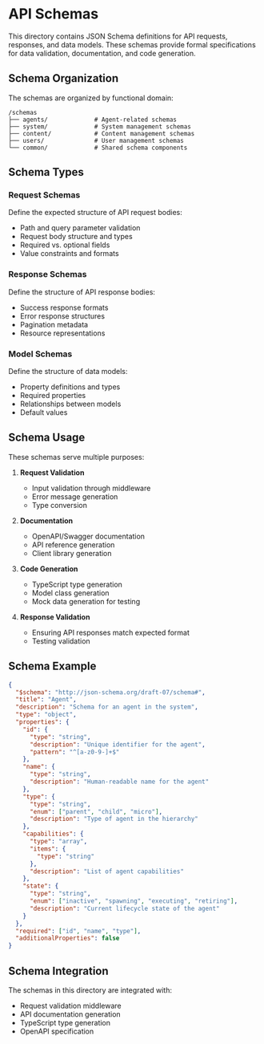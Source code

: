 # API Schemas

This directory contains JSON Schema definitions for API requests, responses, and data models. These schemas provide formal specifications for data validation, documentation, and code generation.

## Schema Organization

The schemas are organized by functional domain:

```
/schemas
├── agents/             # Agent-related schemas
├── system/             # System management schemas
├── content/            # Content management schemas
├── users/              # User management schemas
└── common/             # Shared schema components
```

## Schema Types

### Request Schemas

Define the expected structure of API request bodies:

- Path and query parameter validation
- Request body structure and types
- Required vs. optional fields
- Value constraints and formats

### Response Schemas

Define the structure of API response bodies:

- Success response formats
- Error response structures
- Pagination metadata
- Resource representations

### Model Schemas

Define the structure of data models:

- Property definitions and types
- Required properties
- Relationships between models
- Default values

## Schema Usage

These schemas serve multiple purposes:

1. **Request Validation**
   - Input validation through middleware
   - Error message generation
   - Type conversion

2. **Documentation**
   - OpenAPI/Swagger documentation
   - API reference generation
   - Client library generation

3. **Code Generation**
   - TypeScript type generation
   - Model class generation
   - Mock data generation for testing

4. **Response Validation**
   - Ensuring API responses match expected format
   - Testing validation

## Schema Example

```json
{
  "$schema": "http://json-schema.org/draft-07/schema#",
  "title": "Agent",
  "description": "Schema for an agent in the system",
  "type": "object",
  "properties": {
    "id": {
      "type": "string",
      "description": "Unique identifier for the agent",
      "pattern": "^[a-z0-9-]+$"
    },
    "name": {
      "type": "string",
      "description": "Human-readable name for the agent"
    },
    "type": {
      "type": "string",
      "enum": ["parent", "child", "micro"],
      "description": "Type of agent in the hierarchy"
    },
    "capabilities": {
      "type": "array",
      "items": {
        "type": "string"
      },
      "description": "List of agent capabilities"
    },
    "state": {
      "type": "string",
      "enum": ["inactive", "spawning", "executing", "retiring"],
      "description": "Current lifecycle state of the agent"
    }
  },
  "required": ["id", "name", "type"],
  "additionalProperties": false
}
```

## Schema Integration

The schemas in this directory are integrated with:

- Request validation middleware
- API documentation generation
- TypeScript type generation
- OpenAPI specification